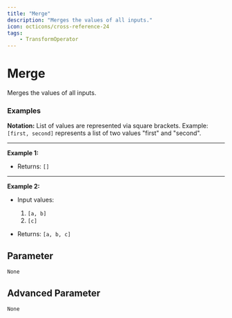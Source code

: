 ```yaml
---
title: "Merge"
description: "Merges the values of all inputs."
icon: octicons/cross-reference-24
tags: 
    - TransformOperator
---
```

# Merge
<!-- This file was generated - DO NOT CHANGE IT MANUALLY -->



Merges the values of all inputs.

### Examples

**Notation:** List of values are represented via square brackets. Example: `[first, second]` represents a list of two values "first" and "second".

---
**Example 1:**

* Returns: `[]`


---
**Example 2:**

* Input values:
    1. `[a, b]`
    2. `[c]`

* Returns: `[a, b, c]`




## Parameter

`None`

## Advanced Parameter

`None`